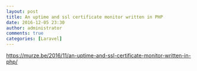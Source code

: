 ```yaml
---
layout: post
title: An uptime and ssl certificate monitor written in PHP
date: 2016-12-05 23:30
author: administrator
comments: true
categories: [Laravel]
---
```

https://murze.be/2016/11/an-uptime-and-ssl-certificate-monitor-written-in-php/
